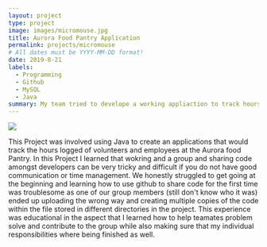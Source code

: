 ```yaml
---
layout: project
type: project
image: images/micromouse.jpg
title: Aurora Food Pantry Application
permalink: projects/micromouse
# All dates must be YYYY-MM-DD format!
date: 2019-8-21
labels:
  - Programming
  - Github
  - MySQL
  - Java
summary: My team tried to develope a working appliaction to track hours logged at the Aurora food pantry.
---
```


<div class="ui small rounded images">
  <img class="ui image" src="../images/micromouse-robot.png">
</div>

This Project was involved using Java to create an applications that would track the hours logged of volunteers and employees at the Aurora food Pantry. In this Project I learned that wokring and a group and sharing code amongst developers can be very tricky and difficult if you do not have good communication or time management.  We honestly struggled to get going at the beginning and learning how to use github to share code for the first time was troublesome as one of our group members (still don't know who it was) ended up uploading the wrong way and creating multiple copies of the code within the file stored in different directories in the project.  This experience was educational in the aspect that I learned how to help teamates problem solve and contribute to the group while also making sure that my individual responsibilities where being finished as well.  



